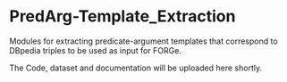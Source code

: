 # PredArg-Template_Extraction
Modules for extracting predicate-argument templates that correspond to DBpedia triples to be used as input for FORGe.

The Code, dataset and documentation will be uploaded here shortly.
